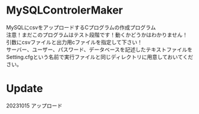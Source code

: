 # MySQLControlerMaker
MySQLにcsvをアップロードするCプログラムの作成プログラム  
注意！まだこのプログラムはテスト段階です！動くかどうかはわかりません！  
引数にcsvファイルと出力用cファイルを指定して下さい！  
サーバー、ユーザー、パスワード、データベースを記述したテキストファイルをSetting.cfgという名前で実行ファイルと同じディレクトリに用意しておいてください。

# Update  
20231015 アップロード
